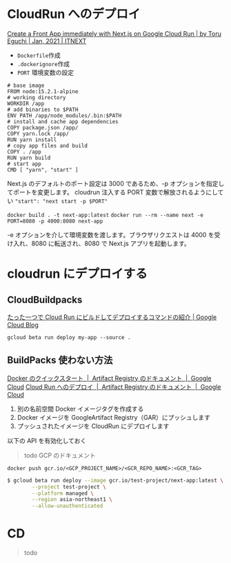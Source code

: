 # CloudRun へのデプロイ

[Create a Front App immediately with Next.js on Google Cloud Run | by Toru Eguchi | Jan, 2021 | ITNEXT](https://itnext.io/create-a-front-app-immediately-with-next-js-on-google-cloud-run-d0cfde795ce3)

- `Dockerfile`作成
- `.dockerignore`作成
- `PORT` 環境変数の設定

```shell
# base image
FROM node:15.2.1-alpine
# working directory
WORKDIR /app
# add binaries to $PATH
ENV PATH /app/node_modules/.bin:$PATH
# install and cache app dependencies
COPY package.json /app/
COPY yarn.lock /app/
RUN yarn install
# copy app files and build
COPY . /app
RUN yarn build
# start app
CMD [ "yarn", "start" ]
```

Next.js のデフォルトのポート設定は 3000 であるため、-p オプションを指定してポートを変更します。
cloudrun 注入する PORT 変数で解放されるようにしてい
`"start": "next start -p $PORT"`

`docker build . -t next-app:latest`
`docker run --rm --name next -e PORT=8080 -p 4000:8080 next-app`

-e オプションを介して環境変数を渡します。ブラウザリクエストは 4000 を受け入れ、8080 に転送され、8080 で Next.js アプリを起動します。

# cloudrun にデプロイする

## CloudBuildpacks

[たった一つで Cloud Run にビルドしてデプロイするコマンドの紹介 | Google Cloud Blog](https://cloud.google.com/blog/ja/products/serverless/build-and-deploy-an-app-to-cloud-run-with-a-single-command)

`gcloud beta run deploy my-app --source .`

## BuildPacks 使わない方法

[Docker のクイックスタート  |  Artifact Registry のドキュメント  |  Google Cloud](https://cloud.google.com/artifact-registry/docs/docker/quickstart)
[Cloud Run へのデプロイ  |  Artifact Registry のドキュメント  |  Google Cloud](https://cloud.google.com/artifact-registry/docs/integrate-cloud-run#command-line)

1. 別の名前空間 Docker イメージタグを作成する
1. Docker イメージを GoogleArtifact Registry（GAR）にプッシュします
1. プッシュされたイメージを CloudRun にデプロイします

以下の API を有効化しておく

> todo GCP のドキュメント

```shell
docker push gcr.io/<GCP_PROJECT_NAME>/<GCR_REPO_NAME>:<GCR_TAG>
```

```bash
$ gcloud beta run deploy --image gcr.io/test-project/next-app:latest \
        --project test-project \
        --platform managed \
        --region asia-northeast1 \
        --allow-unauthenticated
```

# CD

> todo
